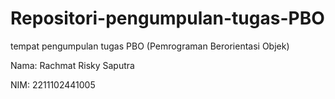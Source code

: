# Repositori-pengumpulan-tugas-PBO
tempat pengumpulan tugas PBO (Pemrograman Berorientasi Objek)

Nama: Rachmat Risky Saputra

NIM: 2211102441005
